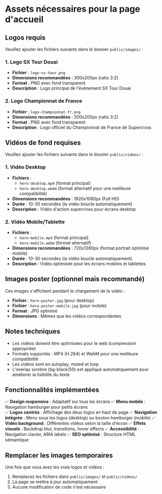 # Assets nécessaires pour la page d'accueil

## Logos requis

Veuillez ajouter les fichiers suivants dans le dossier `public/images/` :

### 1. Logo SX Tour Douai
- **Fichier** : `logo-sx-tour.png`
- **Dimensions recommandées** : 300x200px (ratio 3:2)
- **Format** : PNG avec fond transparent
- **Description** : Logo principal de l'événement SX Tour Douai

### 2. Logo Championnat de France
- **Fichier** : `logo-championnat-fr.png`
- **Dimensions recommandées** : 300x200px (ratio 3:2)
- **Format** : PNG avec fond transparent
- **Description** : Logo officiel du Championnat de France de Supercross

## Vidéos de fond requises

Veuillez ajouter les fichiers suivants dans le dossier `public/videos/` :

### 1. Vidéo Desktop
- **Fichiers** : 
  - `hero-desktop.mp4` (format principal)
  - `hero-desktop.webm` (format alternatif pour une meilleure compatibilité)
- **Dimensions recommandées** : 1920x1080px (Full HD)
- **Durée** : 10-30 secondes (la vidéo boucle automatiquement)
- **Description** : Vidéo d'action supercross pour écrans desktop

### 2. Vidéo Mobile/Tablette
- **Fichiers** :
  - `hero-mobile.mp4` (format principal)
  - `hero-mobile.webm` (format alternatif)
- **Dimensions recommandées** : 720x1280px (format portrait optimisé mobile)
- **Durée** : 10-30 secondes (la vidéo boucle automatiquement)
- **Description** : Vidéo optimisée pour les écrans mobiles et tablettes

## Images poster (optionnel mais recommandé)

Ces images s'affichent pendant le chargement de la vidéo :

- **Fichier** : `hero-poster.jpg` (pour desktop)
- **Fichier** : `hero-poster-mobile.jpg` (pour mobile)
- **Format** : JPG optimisé
- **Dimensions** : Mêmes que les vidéos correspondantes

## Notes techniques

- Les vidéos doivent être optimisées pour le web (compression appropriée)
- Formats supportés : MP4 (H.264) et WebM pour une meilleure compatibilité
- Les vidéos sont en autoplay, muted et loop
- L'overlay sombre (bg-black/50) est appliqué automatiquement pour améliorer la lisibilité du texte

## Fonctionnalités implémentées

✅ **Design responsive** : Adaptatif sur tous les écrans
✅ **Menu mobile** : Navigation hamburger pour petits écrans  
✅ **Logos centrés** : Affichage des deux logos en haut de page
✅ **Navigation intégrée** : Menu sous les logos (desktop) ou bouton hamburger (mobile)
✅ **Vidéo background** : Différentes vidéos selon la taille d'écran
✅ **Effets visuels** : Backdrop blur, transitions, hover effects
✅ **Accessibilité** : Navigation clavier, ARIA labels
✅ **SEO optimisé** : Structure HTML sémantique

## Remplacer les images temporaires

Une fois que vous avez les vrais logos et vidéos :

1. Remplacez les fichiers dans `public/images/` et `public/videos/`
2. La page se mettra à jour automatiquement
3. Aucune modification de code n'est nécessaire
